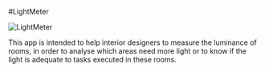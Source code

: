 #LightMeter

![LightMeter](https://dl.dropboxusercontent.com/u/9451043/LightMeter/ic_launcher.png)

This app is intended to help interior designers to measure the luminance of rooms, in order to analyse which areas need more light or to know if the light is adequate to tasks executed in these rooms.
